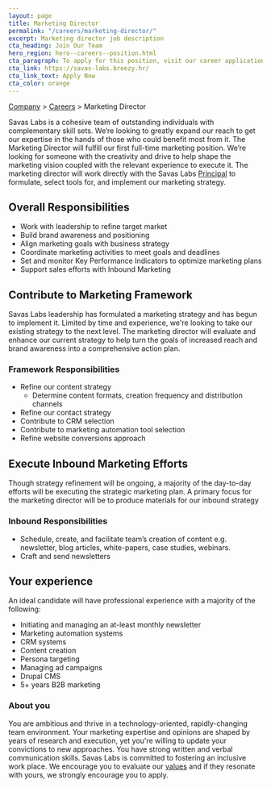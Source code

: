 ```yaml
---
layout: page
title: Marketing Director
permalink: "/careers/marketing-director/"
excerpt: Marketing director job description
cta_heading: Join Our Team
hero_region: hero--careers--position.html
cta_paragraph: To apply for this position, visit our career application website.
cta_link: https://savas-labs.breezy.hr/
cta_link_text: Apply Now
cta_color: orange
---
```


[Company](/company) > [Careers](/careers) > Marketing Director

Savas Labs is a cohesive team of outstanding individuals with complementary skill sets. We’re looking to greatly expand our reach to get  our expertise in the hands of those who could benefit most from it. The Marketing Director will fulfill our first full-time marketing position. We’re looking for someone with the creativity and drive to help shape the marketing vision coupled with the relevant experience to execute it. The marketing director will work directly with the Savas Labs [Principal](/company/chris-russo) to formulate, select tools for, and implement our marketing strategy.

## Overall Responsibilities

- Work with leadership to refine target market
- Build brand awareness and positioning
- Align marketing goals with business strategy
- Coordinate marketing activities to meet goals and deadlines
- Set and monitor Key Performance Indicators to optimize marketing plans
- Support sales efforts with Inbound Marketing

## Contribute to Marketing Framework

Savas Labs leadership has formulated a marketing strategy and has begun to implement it. Limited by time and experience, we're looking to take our existing strategy to the next level. The marketing director will evaluate and enhance our current strategy to help turn the goals of increased reach and brand awareness into a comprehensive action plan.

### Framework Responsibilities

- Refine our content strategy
  - Determine content formats, creation frequency and distribution channels
- Refine our contact strategy
- Contribute to CRM selection
- Contribute to marketing automation tool selection
- Refine website conversions approach

## Execute Inbound Marketing Efforts

Though strategy refinement will be ongoing, a majority of the day-to-day efforts will be executing the strategic marketing plan. A primary focus for the marketing director will be to produce materials for our inbound strategy

### Inbound Responsibilities

- Schedule, create, and facilitate team’s creation of content e.g. newsletter, blog articles, white-papers, case studies, webinars.
- Craft and send newsletters

## Your experience

An ideal candidate will have professional experience with a majority of the following:

- Initiating and managing an at-least monthly newsletter
- Marketing automation systems
- CRM systems
- Content creation
- Persona targeting
- Managing ad campaigns
- Drupal CMS
- 5+ years B2B marketing

### About you

You are ambitious and thrive in a technology-oriented, rapidly-changing team environment. Your marketing expertise and opinions are shaped by years of research and execution, yet you're willing to update your convictions to new approaches. You have strong written and verbal communication skills. Savas Labs is committed to fostering an inclusive work place. We encourage you to evaluate our [values](/company/mission-and-values/) and if they resonate with yours, we strongly encourage you to apply.